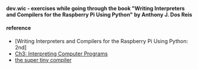 
#### dev.wic - exercises while going through the book "Writing Interpreters and Compilers for the Raspberry Pi Using Python" by Anthony J. Dos Reis


#### reference  
* [Writing Interpreters and Compilers for the Raspberry Pi Using Python: 2nd]
* [Ch3: Interpreting Computer Programs](http://composingprograms.com/pages/31-introduction.html) 
* [the super tiny compiler](https://github.com/jamiebuilds/the-super-tiny-compiler)
